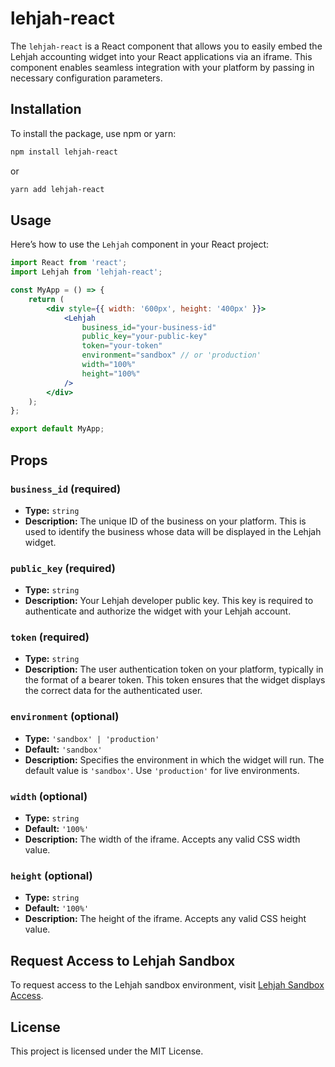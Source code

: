 # lehjah-react

The `lehjah-react` is a React component that allows you to easily embed the Lehjah accounting widget into your React applications via an iframe. This component enables seamless integration with your platform by passing in necessary configuration parameters.

## Installation

To install the package, use npm or yarn:

```bash
npm install lehjah-react
```

or

```bash
yarn add lehjah-react
```

## Usage

Here’s how to use the `Lehjah` component in your React project:

```jsx
import React from 'react';
import Lehjah from 'lehjah-react';

const MyApp = () => {
    return (
        <div style={{ width: '600px', height: '400px' }}>
            <Lehjah
                business_id="your-business-id"
                public_key="your-public-key"
                token="your-token"
                environment="sandbox" // or 'production'
                width="100%"
                height="100%"
            />
        </div>
    );
};

export default MyApp;
```

## Props

### `business_id` (required)
- **Type:** `string`
- **Description:** The unique ID of the business on your platform. This is used to identify the business whose data will be displayed in the Lehjah widget.

### `public_key` (required)
- **Type:** `string`
- **Description:** Your Lehjah developer public key. This key is required to authenticate and authorize the widget with your Lehjah account.

### `token` (required)
- **Type:** `string`
- **Description:** The user authentication token on your platform, typically in the format of a bearer token. This token ensures that the widget displays the correct data for the authenticated user.

### `environment` (optional)
- **Type:** `'sandbox' | 'production'`
- **Default:** `'sandbox'`
- **Description:** Specifies the environment in which the widget will run. The default value is `'sandbox'`. Use `'production'` for live environments.

### `width` (optional)
- **Type:** `string`
- **Default:** `'100%'`
- **Description:** The width of the iframe. Accepts any valid CSS width value.

### `height` (optional)
- **Type:** `string`
- **Default:** `'100%'`
- **Description:** The height of the iframe. Accepts any valid CSS height value.

## Request Access to Lehjah Sandbox

To request access to the Lehjah sandbox environment, visit [Lehjah Sandbox Access](https://cal.com/lehjah/request-access).

## License

This project is licensed under the MIT License.
